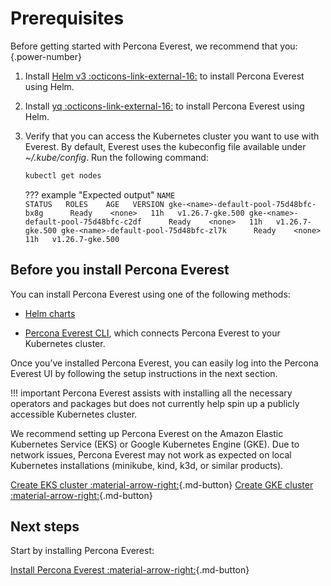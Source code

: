 # Prerequisites

Before getting started with Percona Everest, we recommend that you:
{.power-number}


1. Install [Helm v3  :octicons-link-external-16:](https://docs.helm.sh/using_helm/#installing-helm) to install Percona Everest using Helm.

2. Install [yq :octicons-link-external-16:](https://github.com/mikefarah/yq) to install Percona Everest using Helm.

3. Verify that you can access the Kubernetes cluster you want to use with Everest. By default, Everest uses the kubeconfig file available under *~/.kube/config*. Run the following command:

    ```sh
    kubectl get nodes
    ```

    ??? example "Expected output"
        ```
            NAME                                       STATUS   ROLES    AGE   VERSION
            gke-<name>-default-pool-75d48bfc-bx8g      Ready    <none>   11h   v1.26.7-gke.500
            gke-<name>-default-pool-75d48bfc-c2df      Ready    <none>   11h   v1.26.7-gke.500
            gke-<name>-default-pool-75d48bfc-zl7k      Ready    <none>   11h   v1.26.7-gke.500
        ```


## Before you install Percona Everest

You can install Percona Everest using one of the following methods:


* [Helm charts](../install/install_everest_helm_charts.md)

* [Percona Everest CLI](https://docs.percona.com/everest/install/installEverestCLI.html), which connects Percona Everest to your Kubernetes cluster.


Once you’ve installed Percona Everest, you can easily log into the Percona Everest UI by following the setup instructions in the next section.

!!! important
    Percona Everest assists with installing all the necessary operators and packages but does not currently help spin up a publicly accessible Kubernetes cluster.

We recommend setting up Percona Everest on the Amazon Elastic Kubernetes Service (EKS) or Google Kubernetes Engine (GKE). Due to network issues, Percona Everest may not work as expected on local Kubernetes installations (minikube, kind, k3d, or similar products).
   
[Create EKS cluster :material-arrow-right:](eks.md){.md-button}  [Create GKE cluster :material-arrow-right:](gke.md){.md-button}


## Next steps

Start by installing Percona Everest:

[Install Percona Everest :material-arrow-right:](installEverest.md){.md-button}
